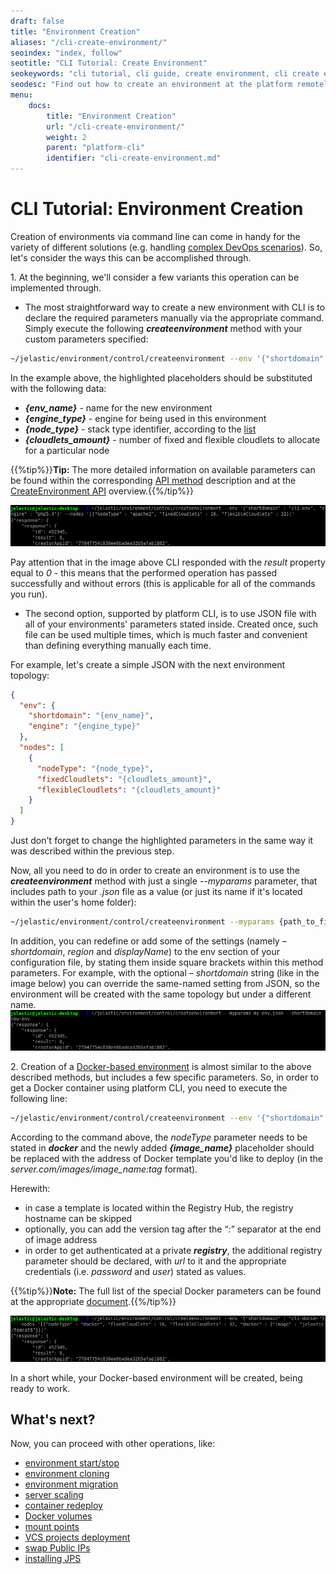 ```yaml
---
draft: false
title: "Environment Creation"
aliases: "/cli-create-environment/"
seoindex: "index, follow"
seotitle: "CLI Tutorial: Create Environment"
seokeywords: "cli tutorial, cli guide, create environment, cli create environment, create docker environment, create server, create app server, run environment, create api"
seodesc: "Find out how to create an environment at the platform remotely with CLI functionality. Specify your environment parameters within the direct command or predefine them within the appropriate templates to get the desired result much faster subsequently."
menu: 
    docs:
        title: "Environment Creation"
        url: "/cli-create-environment/"
        weight: 2
        parent: "platform-cli"
        identifier: "cli-create-environment.md"
---
```


# CLI Tutorial: Environment Creation
Creation of environments via command line can come in handy for the variety of different solutions (e.g. handling [complex DevOps scenarios](https://www.virtuozzo.com/application-platform-ops-docs/devops-jenkins)). So, let's consider the ways this can be accomplished through.

1\. At the beginning, we'll consider a few variants this operation can be implemented through.

* The most straightforward way to create a new environment with CLI is to declare the required parameters manually via the appropriate command. Simply execute the following ***createenvironment*** method with your custom parameters specified:
```bash
~/jelastic/environment/control/createenvironment --env '{"shortdomain" : " {env_name}", "engine" : " {engine_type}"}' --nodes '[{"nodeType" : " {node_type}", "fixedCloudlets" :  {cloudlets_amount}, "flexibleCloudlets" :  {cloudlets_amount}}]'
```

In the example above, the highlighted placeholders should be substituted with the following data:

* ***{env_name}*** - name for the new environment
* ***{engine_type}*** - engine for being used in this environment
* ***{node_type}*** - stack type identifier, according to the [list](/application-manifest#nodeTypeList)
* ***{cloudlets_amount}*** - number of fixed and flexible cloudlets to allocate for a particular node
 
{{%tip%}}**Tip:** The more detailed information on available parameters can be found within the corresponding [API method](https://docs.jelastic.com/api/#!/api/environment.Control-method-CreateEnvironment) description and at the [CreateEnvironment API](/create-env-api) overview.{{%/tip%}}

![CLI create environment method](1.png)

Pay attention that in the image above CLI responded with the <i>result</i> property equal to *0* - this means that the performed operation has passed successfully and without errors (this is applicable for all of the commands you run).

* The second option, supported by platform CLI, is to use JSON file with all of your environments' parameters stated inside. Created once, such file can be used multiple times, which is much faster and convenient than defining everything manually each time.  

For example, let's create a simple JSON with the next environment topology:
```json
{
  "env": {
    "shortdomain": "{env_name}",
    "engine": "{engine_type}"
  },
  "nodes": [
    {
      "nodeType": "{node_type}",
      "fixedCloudlets": "{cloudlets_amount}",
      "flexibleCloudlets": "{cloudlets_amount}"
    }
  ]
}
```

Just don't forget to change the highlighted parameters in the same way it was described within the previous step.

Now, all you need to do in order to create an environment is to use the ***createenvironment*** method with just a single *--myparams* parameter, that includes path to your *.json* file as a value (or just its name if it's located within the user's home folder):
```bash
~/jelastic/environment/control/createenvironment --myparams {path_to_file}
```
In addition, you can redefine or add some of the settings (namely &ndash; *shortdomain*, *region* and *displayName*) to the env section of your configuration file, by stating them inside square brackets within this method parameters. For example, with the optional &ndash; *shortdomain* string (like in the image below) you can override the same-named setting from JSON, so the environment will be created with the same topology but under a different name.
![CLI create environment using json](2.png)

2\. Creation of a [Docker-based environment](/dockers-management) is almost similar to the above described methods, but includes a few specific parameters. So, in order to get a Docker container using platform CLI, you need to execute the following line:
```bash
~/jelastic/environment/control/createenvironment --env '{"shortdomain" : "{env_name}"}' --nodes '[{"nodeType" : "docker", "fixedCloudlets" : {cloudlets_amount}, "flexibleCloudlets" : {cloudlets_amount}, "docker" : {"image" : "{image_name}"}}]'
```

According to the command above, the *nodeType* parameter needs to be stated in ***docker*** and the newly added ***{image_name}*** placeholder should be replaced with the address of Docker template you'd like to deploy (in the *server.com/images/image_name:tag* format).

Herewith:

* in case a template is located within the Registry Hub, the registry hostname can be skipped 
* optionally, you can add the version tag after the &ldquo;*:*&rdquo; separator at the end of image address
* in order to get authenticated at a private ***registry***, the additional registry parameter should be declared, with *url* to it and the appropriate credentials (i.e. *password* and *user*) stated as values. 

{{%tip%}}**Note:** The full list of the special Docker parameters can be found at the appropriate [document](/create-env-api#docker).{{%/tip%}}

![CLI create Docker-based environment](3.png)

In a short while, your Docker-based environment will be created, being ready to work.


## What's next?
Now, you can proceed with other operations, like:

* [environment start/stop](/cli-environment-control/)
* [environment cloning](/cli-clone-environment/)
* [environment migration](/cli-environment-migration/)
* [server scaling](/cli-scaling/)
* [container redeploy](/cli-container-redeploy/)
* [Docker volumes](/cli-docker-volumes/)
* [mount points](/cli-mount-points/)
* [VCS projects deployment](/cli-vcs-deploy/)
* [swap Public IPs](/cli-ip-swap/)
* [installing JPS](/cli-install-jps)